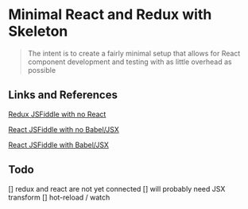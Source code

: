 # Minimal React and Redux with Skeleton

> The intent is to create a fairly minimal setup that allows for React component
> development and testing with as little overhead as possible

## Links and References

[Redux JSFiddle with no React](http://jsfiddle.net/ischenkodv/0ekwvwox/)

[React JSFiddle with no Babel/JSX](https://jsfiddle.net/reactjs/5vjqabv3/)

[React JSFiddle with Babel/JSX](https://jsfiddle.net/reactjs/69z2wepo/)

## Todo
[] redux and react are not yet connected
[] will probably need JSX transform
[] hot-reload / watch

